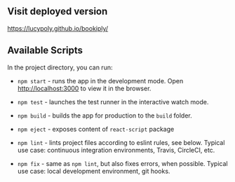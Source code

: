 ## Visit deployed version

https://lucypoly.github.io/bookiply/

## Available Scripts

In the project directory, you can run:

- `npm start` - runs the app in the development mode. Open [http://localhost:3000](http://localhost:3000) to view it in the browser.

- `npm test` - launches the test runner in the interactive watch mode.

- `npm build` - builds the app for production to the `build` folder.

- `npm eject` - exposes content of `react-script` package

- `npm lint` - lints project files according to eslint rules, see below. Typical use case: continuous integration environments, Travis, CircleCI, etc.

- `npm fix` - same as `npm lint`, but also fixes errors, when possible. Typical use case: local development environment, git hooks.
